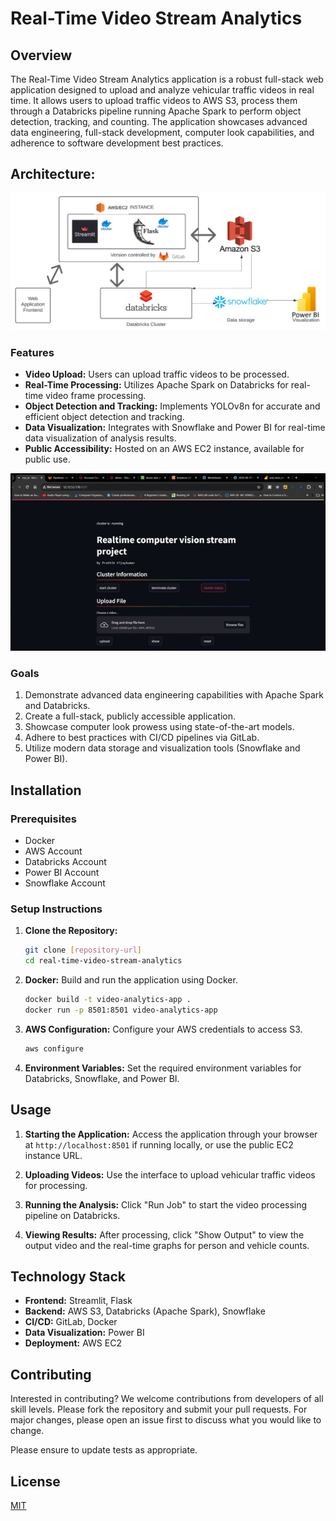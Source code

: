 
# Real-Time Video Stream Analytics

## Overview

The Real-Time Video Stream Analytics application is a robust full-stack web application designed to upload and analyze vehicular traffic videos in real time. It allows users to upload traffic videos to AWS S3, process them through a Databricks pipeline running Apache Spark to perform object detection, tracking, and counting. The application showcases advanced data engineering, full-stack development, computer look capabilities, and adherence to software development best practices.

## Architecture:
<img width="1419" alt="image" src="architecture.png">

### Features
- **Video Upload:** Users can upload traffic videos to be processed.
- **Real-Time Processing:** Utilizes Apache Spark on Databricks for real-time video frame processing.
- **Object Detection and Tracking:** Implements YOLOv8n for accurate and efficient object detection and tracking.
- **Data Visualization:** Integrates with Snowflake and Power BI for real-time data visualization of analysis results.
- **Public Accessibility:** Hosted on an AWS EC2 instance, available for public use.

![Demo GIF](demo.gif)


### Goals
1. Demonstrate advanced data engineering capabilities with Apache Spark and Databricks.
2. Create a full-stack, publicly accessible application.
3. Showcase computer look prowess using state-of-the-art models.
4. Adhere to best practices with CI/CD pipelines via GitLab.
5. Utilize modern data storage and visualization tools (Snowflake and Power BI).

## Installation

### Prerequisites
- Docker
- AWS Account
- Databricks Account
- Power BI Account
- Snowflake Account

### Setup Instructions
1. **Clone the Repository:**
   ```bash
   git clone [repository-url]
   cd real-time-video-stream-analytics
   ```

2. **Docker:**
   Build and run the application using Docker.
   ```bash
   docker build -t video-analytics-app .
   docker run -p 8501:8501 video-analytics-app
   ```

3. **AWS Configuration:**
   Configure your AWS credentials to access S3.
   ```bash
   aws configure
   ```

4. **Environment Variables:**
   Set the required environment variables for Databricks, Snowflake, and Power BI.

## Usage

1. **Starting the Application:**
   Access the application through your browser at `http://localhost:8501` if running locally, or use the public EC2 instance URL.

2. **Uploading Videos:**
   Use the interface to upload vehicular traffic videos for processing.

3. **Running the Analysis:**
   Click "Run Job" to start the video processing pipeline on Databricks.

4. **Viewing Results:**
   After processing, click "Show Output" to view the output video and the real-time graphs for person and vehicle counts.

## Technology Stack
- **Frontend:** Streamlit, Flask
- **Backend:** AWS S3, Databricks (Apache Spark), Snowflake
- **CI/CD:** GitLab, Docker
- **Data Visualization:** Power BI
- **Deployment:** AWS EC2

## Contributing

Interested in contributing? We welcome contributions from developers of all skill levels. Please fork the repository and submit your pull requests. For major changes, please open an issue first to discuss what you would like to change.

Please ensure to update tests as appropriate.

## License

[MIT](https://choosealicense.com/licenses/mit/)
